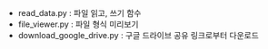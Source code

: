 * read_data.py : 파일 읽고, 쓰기 함수
* file_viewer.py : 파일 형식 미리보기
* download_google_drive.py : 구글 드라이브 공유 링크로부터 다운로드
